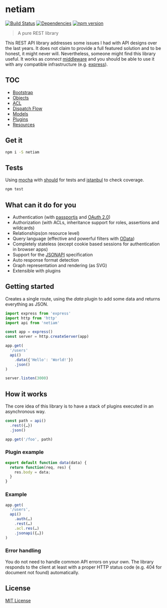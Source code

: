 # netiam

[![Build Status](https://travis-ci.org/netiam/netiam.svg?branch=v7)](https://travis-ci.org/netiam/netiam?branch=v7)
[![Dependencies](https://david-dm.org/netiam/netiam.svg)](https://david-dm.org/netiam/netiam)
[![npm version](https://badge.fury.io/js/netiam.svg)](http://badge.fury.io/js/netiam)

> A pure REST library

This REST API library addresses some issues I had with API designs over the
last years. It does not claim to provide a full featured solution and to be
honest, it might never will. Nevertheless, someone might find this library
useful. It works as *connect* [middleware](https://github.com/senchalabs/connect)
and you should be able to use it with any compatible infrastructure
(e.g. [express](http://expressjs.com/)).

## TOC

* [Bootstrap](./docs/bootstrap.md)
* [Objects](./docs/objects.md)
* [ACL](./docs/acl.md)
* [Dispatch Flow](./docs/flow.md)
* [Models](./docs/models.md)
* [Plugins](./docs/plugins.md)
* [Resources](./docs/resources.md)

## Get it

```bash
npm i -S netiam
```

## Tests

Using [mocha](http://mochajs.org) with [should](http://shouldjs.github.io/) for
tests and [istanbul](https://github.com/gotwarlost/istanbul) to check coverage.

```bash
npm test
```

## What can it do for you

* Authentication (with [passportjs](http://passportjs.org/) and [OAuth 2.0](https://github.com/netiam/oauth))
* Authorization (with ACLs, inheritance support for roles, assertions and wildcards)
* Relationships(on resource level)
* Query language (effective and powerful filters with [OData](http://www.odata.org/))
* Completely stateless (except cookie based sessions for authentication in browser apps)
* Support for the [JSONAPI](http://jsonapi.org/) specification
* Auto response format detection
* Graph representation and rendering (as SVG)
* Extensible with plugins

## Getting started

Creates a single route, using the *data* plugin to add some data and returns
everything as JSON.

```js
import express from 'express'
import http from 'http'
import api from 'netiam'

const app = express()
const server = http.createServer(app)

app.get(
  '/users'
  api()
    .data({'Hello': 'World!'})
    .json()
)

server.listen(3000)
```

## How it works

The core idea of this library is to have a stack of plugins executed in an
asynchronous way.

```js
const path = api()
  .rest({…})
  .json()

app.get('/foo', path)
```

### Plugin example

```js
export default function data(data) {
  return function(req, res) {
    res.body = data;
  }
}

```

### Example

```js
app.get(
  '/users',
  api()
    .auth(…)
    .rest(…)
    .acl.res(…)
    .jsonapi({…})
)
```

### Error handling

You do not need to handle common API errors on your own. The library responds
to the client at least with a proper HTTP status code
(e.g. 404 for document not found) automatically.

## License

[MIT License](http://en.wikipedia.org/wiki/MIT_License)

